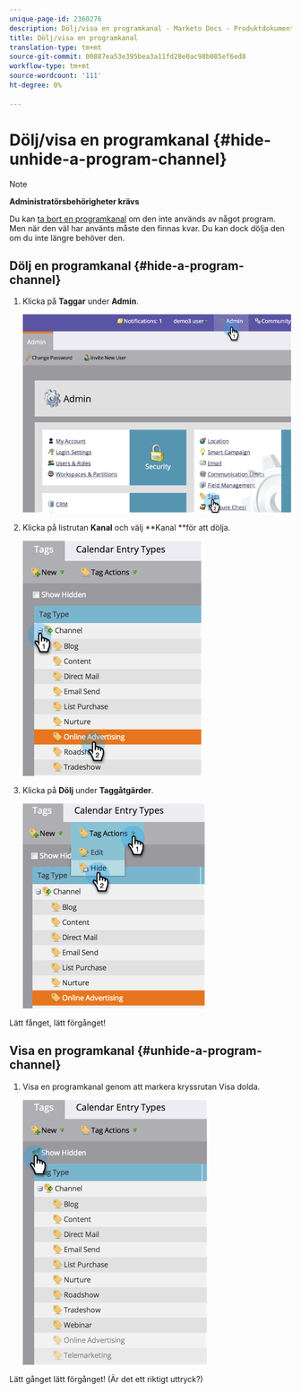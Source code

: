 ```yaml
---
unique-page-id: 2360276
description: Dölj/visa en programkanal - Marketo Docs - Produktdokumentation
title: Dölj/visa en programkanal
translation-type: tm+mt
source-git-commit: 00887ea53e395bea3a11fd28e0ac98b085ef6ed8
workflow-type: tm+mt
source-wordcount: '111'
ht-degree: 0%

---
```



# Dölj/visa en programkanal {#hide-unhide-a-program-channel}

>[!NOTE]
>
>**Administratörsbehörigheter krävs**

Du kan [ta bort en programkanal](delete-a-program-channel.md) om den inte används av något program.  Men när den väl har använts måste den finnas kvar.  Du kan dock dölja den om du inte längre behöver den.

## Dölj en programkanal {#hide-a-program-channel}

1. Klicka på **Taggar** under **Admin**.

   ![](assets/image2014-9-24-15-3a45-3a7.png)

1. Klicka på listrutan **Kanal** och välj **Kanal **för att dölja.

   ![](assets/image2014-9-24-15-3a45-3a41.png)

1. Klicka på **Dölj** under **Taggåtgärder**.

   ![](assets/image2014-9-24-15-3a46-3a22.png)

Lätt fånget, lätt förgånget!

## Visa en programkanal {#unhide-a-program-channel}

1. Visa en programkanal genom att markera kryssrutan Visa dolda.

   ![](assets/image2014-9-24-15-3a47-3a24.png)

Lätt gånget lätt förgånget! (Är det ett riktigt uttryck?)
